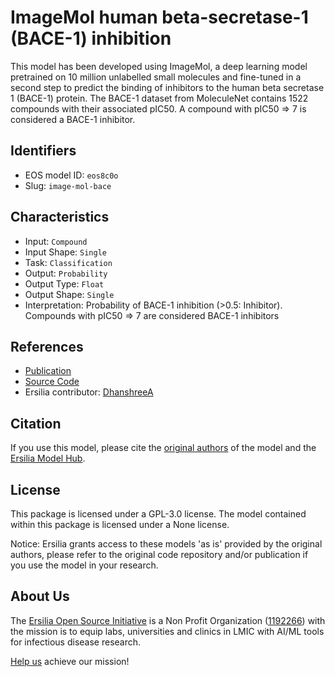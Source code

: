 # ImageMol human beta-secretase-1 (BACE-1) inhibition

This model has been developed using ImageMol, a deep learning model pretrained on 10 million unlabelled small molecules and fine-tuned in a second step to predict the binding of inhibitors to the human beta secretase 1 (BACE-1) protein. The BACE-1 dataset from MoleculeNet contains 1522 compounds with their associated pIC50. A compound with pIC50 => 7 is considered a BACE-1 inhibitor.

## Identifiers

* EOS model ID: `eos8c0o`
* Slug: `image-mol-bace`

## Characteristics

* Input: `Compound`
* Input Shape: `Single`
* Task: `Classification`
* Output: `Probability`
* Output Type: `Float`
* Output Shape: `Single`
* Interpretation: Probability of BACE-1 inhibition (>0.5: Inhibitor). Compounds with pIC50 => 7 are considered BACE-1 inhibitors

## References

* [Publication](https://www.nature.com/articles/s42256-022-00557-6)
* [Source Code](https://github.com/ChengF-Lab/ImageMol)
* Ersilia contributor: [DhanshreeA](https://github.com/DhanshreeA)

## Citation

If you use this model, please cite the [original authors](https://www.nature.com/articles/s42256-022-00557-6) of the model and the [Ersilia Model Hub](https://github.com/ersilia-os/ersilia/blob/master/CITATION.cff).

## License

This package is licensed under a GPL-3.0 license. The model contained within this package is licensed under a None license.

Notice: Ersilia grants access to these models 'as is' provided by the original authors, please refer to the original code repository and/or publication if you use the model in your research.

## About Us

The [Ersilia Open Source Initiative](https://ersilia.io) is a Non Profit Organization ([1192266](https://register-of-charities.charitycommission.gov.uk/charity-search/-/charity-details/5170657/full-print)) with the mission is to equip labs, universities and clinics in LMIC with AI/ML tools for infectious disease research.

[Help us](https://www.ersilia.io/donate) achieve our mission!